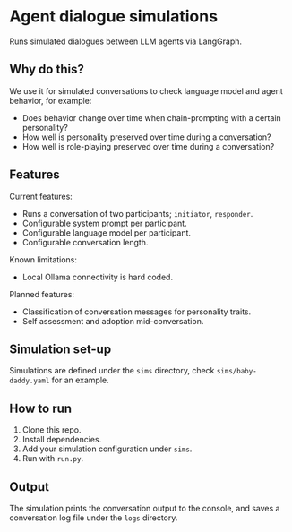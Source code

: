 # Agent dialogue simulations

Runs simulated dialogues between LLM agents via LangGraph.

## Why do this?

We use it for simulated conversations to check language model and agent behavior, for example:

- Does behavior change over time when chain-prompting with a certain personality?
- How well is personality preserved over time during a conversation?
- How well is role-playing preserved over time during a conversation?

## Features

Current features:

- Runs a conversation of two participants; `initiator`, `responder`.
- Configurable system prompt per participant.
- Configurable language model per participant.
- Configurable conversation length.

Known limitations:

- Local Ollama connectivity is hard coded.

Planned features:

- Classification of conversation messages for personality traits.
- Self assessment and adoption mid-conversation.

## Simulation set-up

Simulations are defined under the `sims` directory, check `sims/baby-daddy.yaml` for an example.

## How to run

1. Clone this repo.
2. Install dependencies.
3. Add your simulation configuration under `sims`.
4. Run with `run.py`.

## Output

The simulation prints the conversation output to the console, and saves a conversation log file under the `logs` directory.
